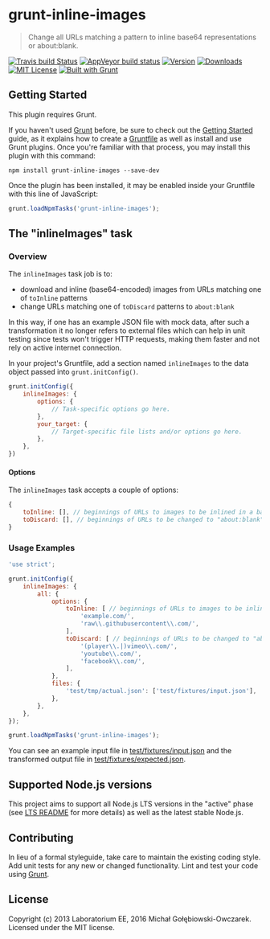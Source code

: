 # grunt-inline-images

> Change all URLs matching a pattern to inline base64 representations or about:blank.

[![Travis build Status](https://travis-ci.org/EE/grunt-inline-images.svg?branch=master)](https://travis-ci.org/EE/grunt-inline-images)
[![AppVeyor build status](https://ci.appveyor.com/api/projects/status/yirkyol8q8ikqlft/branch/master?svg=true)](https://ci.appveyor.com/project/mgol/grunt-inline-images/branch/master)
[![Version](https://img.shields.io/npm/v/grunt-inline-images.svg?style=flat-square)](http://npm.im/grunt-inline-images)
[![Downloads](https://img.shields.io/npm/dm/grunt-inline-images.svg?style=flat-square)](http://npm-stat.com/charts.html?package=grunt-inline-images)
[![MIT License](https://img.shields.io/npm/l/grunt-inline-images.svg?style=flat-square)](http://opensource.org/licenses/MIT)
[![Built with Grunt](https://cdn.gruntjs.com/builtwith.png)](http://gruntjs.com/)

## Getting Started
This plugin requires Grunt.

If you haven't used [Grunt](http://gruntjs.com/) before, be sure to check out the [Getting Started](http://gruntjs.com/getting-started) guide, as it explains how to create a [Gruntfile](http://gruntjs.com/sample-gruntfile) as well as install and use Grunt plugins. Once you're familiar with that process, you may install this plugin with this command:

```shell
npm install grunt-inline-images --save-dev
```

Once the plugin has been installed, it may be enabled inside your Gruntfile with this line of JavaScript:

```js
grunt.loadNpmTasks('grunt-inline-images');
```

## The "inlineImages" task

### Overview
The `inlineImages` task job is to:
* download and inline (base64-encoded) images from URLs matching one of `toInline` patterns
* change URLs matching one of `toDiscard` patterns to `about:blank`

In this way, if one has an example JSON file with mock data, after such a transformation it no longer refers to
external files which can help in unit testing since tests won't trigger HTTP requests, making them faster and
not rely on active internet connection.

In your project's Gruntfile, add a section named `inlineImages` to the data object passed into `grunt.initConfig()`.

```js
grunt.initConfig({
    inlineImages: {
        options: {
            // Task-specific options go here.
        },
        your_target: {
            // Target-specific file lists and/or options go here.
        },
    },
})
```

#### Options

The `inlineImages` task accepts a couple of options:

```js
{
    toInline: [], // beginnings of URLs to images to be inlined in a base64 representation
    toDiscard: [], // beginnings of URLs to be changed to "about:blank"
}
```

### Usage Examples

```js
'use strict';

grunt.initConfig({
    inlineImages: {
        all: {
            options: {
                toInline: [ // beginnings of URLs to images to be inlined in a base64 representation
                    'example.com/',
                    'raw\\.githubusercontent\\.com/',
                ],
                toDiscard: [ // beginnings of URLs to be changed to "about:blank"
                    '(player\\.|)vimeo\\.com/',
                    'youtube\\.com/',
                    'facebook\\.com/',
                ],
            },
            files: {
                'test/tmp/actual.json': ['test/fixtures/input.json'],
            },
        },
    },
});

grunt.loadNpmTasks('grunt-inline-images');
```

You can see an example input file in [test/fixtures/input.json](test/fixtures/input.json) and the transformed output file in [test/fixtures/expected.json](test/fixtures/expected.json).

## Supported Node.js versions
This project aims to support all Node.js LTS versions in the "active" phase (see [LTS README](https://github.com/nodejs/LTS/blob/master/README.md) for more details) as well as the latest stable Node.js.

## Contributing
In lieu of a formal styleguide, take care to maintain the existing coding style. Add unit tests for any new or changed functionality. Lint and test your code using [Grunt](http://gruntjs.com/).

## License
Copyright (c) 2013 Laboratorium EE, 2016 Michał Gołębiowski-Owczarek. Licensed under the MIT license.
